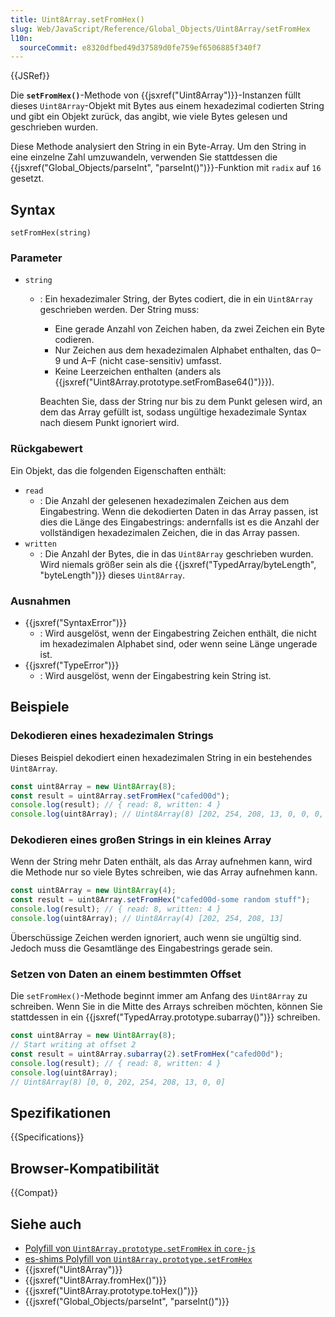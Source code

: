 ```yaml
---
title: Uint8Array.setFromHex()
slug: Web/JavaScript/Reference/Global_Objects/Uint8Array/setFromHex
l10n:
  sourceCommit: e8320dfbed49d37589d0fe759ef6506885f340f7
---
```


{{JSRef}}

Die **`setFromHex()`**-Methode von {{jsxref("Uint8Array")}}-Instanzen füllt dieses `Uint8Array`-Objekt mit Bytes aus einem hexadezimal codierten String und gibt ein Objekt zurück, das angibt, wie viele Bytes gelesen und geschrieben wurden.

Diese Methode analysiert den String in ein Byte-Array. Um den String in eine einzelne Zahl umzuwandeln, verwenden Sie stattdessen die {{jsxref("Global_Objects/parseInt", "parseInt()")}}-Funktion mit `radix` auf `16` gesetzt.

## Syntax

```js-nolint
setFromHex(string)
```

### Parameter

- `string`

  - : Ein hexadezimaler String, der Bytes codiert, die in ein `Uint8Array` geschrieben werden. Der String muss:

    - Eine gerade Anzahl von Zeichen haben, da zwei Zeichen ein Byte codieren.
    - Nur Zeichen aus dem hexadezimalen Alphabet enthalten, das 0–9 und A–F (nicht case-sensitiv) umfasst.
    - Keine Leerzeichen enthalten (anders als {{jsxref("Uint8Array.prototype.setFromBase64()")}}).

    Beachten Sie, dass der String nur bis zu dem Punkt gelesen wird, an dem das Array gefüllt ist, sodass ungültige hexadezimale Syntax nach diesem Punkt ignoriert wird.

### Rückgabewert

Ein Objekt, das die folgenden Eigenschaften enthält:

- `read`
  - : Die Anzahl der gelesenen hexadezimalen Zeichen aus dem Eingabestring. Wenn die dekodierten Daten in das Array passen, ist dies die Länge des Eingabestrings: andernfalls ist es die Anzahl der vollständigen hexadezimalen Zeichen, die in das Array passen.
- `written`
  - : Die Anzahl der Bytes, die in das `Uint8Array` geschrieben wurden. Wird niemals größer sein als die {{jsxref("TypedArray/byteLength", "byteLength")}} dieses `Uint8Array`.

### Ausnahmen

- {{jsxref("SyntaxError")}}
  - : Wird ausgelöst, wenn der Eingabestring Zeichen enthält, die nicht im hexadezimalen Alphabet sind, oder wenn seine Länge ungerade ist.
- {{jsxref("TypeError")}}
  - : Wird ausgelöst, wenn der Eingabestring kein String ist.

## Beispiele

### Dekodieren eines hexadezimalen Strings

Dieses Beispiel dekodiert einen hexadezimalen String in ein bestehendes `Uint8Array`.

```js
const uint8Array = new Uint8Array(8);
const result = uint8Array.setFromHex("cafed00d");
console.log(result); // { read: 8, written: 4 }
console.log(uint8Array); // Uint8Array(8) [202, 254, 208, 13, 0, 0, 0, 0]
```

### Dekodieren eines großen Strings in ein kleines Array

Wenn der String mehr Daten enthält, als das Array aufnehmen kann, wird die Methode nur so viele Bytes schreiben, wie das Array aufnehmen kann.

```js
const uint8Array = new Uint8Array(4);
const result = uint8Array.setFromHex("cafed00d-some random stuff");
console.log(result); // { read: 8, written: 4 }
console.log(uint8Array); // Uint8Array(4) [202, 254, 208, 13]
```

Überschüssige Zeichen werden ignoriert, auch wenn sie ungültig sind. Jedoch muss die Gesamtlänge des Eingabestrings gerade sein.

### Setzen von Daten an einem bestimmten Offset

Die `setFromHex()`-Methode beginnt immer am Anfang des `Uint8Array` zu schreiben. Wenn Sie in die Mitte des Arrays schreiben möchten, können Sie stattdessen in ein {{jsxref("TypedArray.prototype.subarray()")}} schreiben.

```js
const uint8Array = new Uint8Array(8);
// Start writing at offset 2
const result = uint8Array.subarray(2).setFromHex("cafed00d");
console.log(result); // { read: 8, written: 4 }
console.log(uint8Array);
// Uint8Array(8) [0, 0, 202, 254, 208, 13, 0, 0]
```

## Spezifikationen

{{Specifications}}

## Browser-Kompatibilität

{{Compat}}

## Siehe auch

- [Polyfill von `Uint8Array.prototype.setFromHex` in `core-js`](https://github.com/zloirock/core-js#uint8array-to--from-base64-and-hex)
- [es-shims Polyfill von `Uint8Array.prototype.setFromHex`](https://www.npmjs.com/package/es-arraybuffer-base64)
- {{jsxref("Uint8Array")}}
- {{jsxref("Uint8Array.fromHex()")}}
- {{jsxref("Uint8Array.prototype.toHex()")}}
- {{jsxref("Global_Objects/parseInt", "parseInt()")}}
